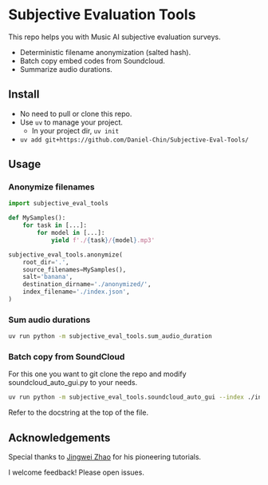 # Subjective Evaluation Tools
This repo helps you with Music AI subjective evaluation surveys.  
- Deterministic filename anonymization (salted hash).  
- Batch copy embed codes from Soundcloud.  
- Summarize audio durations.  

## Install
- No need to pull or clone this repo.  
- Use `uv` to manage your project. 
  - In your project dir, `uv init`  
- `uv add git+https://github.com/Daniel-Chin/Subjective-Eval-Tools/`  

## Usage
### Anonymize filenames
```python
import subjective_eval_tools

def MySamples():
    for task in [...]:
        for model in [...]:
            yield f'./{task}/{model}.mp3'

subjective_eval_tools.anonymize(
    root_dir='.', 
    source_filenames=MySamples(),
    salt='banana',
    destination_dirname='./anonymized/',
    index_filename='./index.json',
)
```

### Sum audio durations
```bash
uv run python -m subjective_eval_tools.sum_audio_duration
```

### Batch copy from SoundCloud
For this one you want to git clone the repo and modify soundcloud_auto_gui.py to your needs.  
```bash
uv run python -m subjective_eval_tools.soundcloud_auto_gui --index ./index.json
```
Refer to the docstring at the top of the file.  

## Acknowledgements
Special thanks to [Jingwei Zhao](https://github.com/zhaojw1998) for his pioneering tutorials.  

I welcome feedback! Please open issues.  
